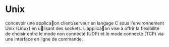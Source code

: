 # Unix
concevoir une applica􀆟on client/serveur en langage C sous l'environnement Unix (Linux) en u􀆟lisant des sockets. L'applica􀆟on vise à offrir la flexibilité de choisir entre le mode non connecté (UDP) et le mode connecté (TCP) via une interface en ligne de commande.
